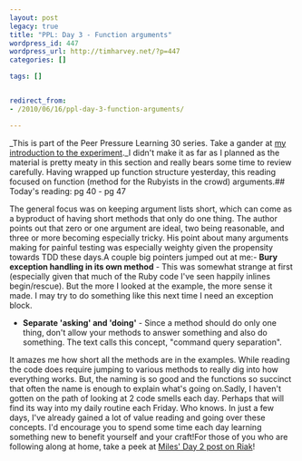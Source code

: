 ```yaml
---
layout: post
legacy: true
title: "PPL: Day 3 - Function arguments"
wordpress_id: 447
wordpress_url: http://timharvey.net/?p=447
categories: []

tags: []


redirect_from:
- /2010/06/16/ppl-day-3-function-arguments/

---
```

_This is part of the Peer Pressure Learning 30 series. Take a gander at [my introduction to the experiment](/2010/06/11/peer-pressure-learning-experiment/)._I didn't make it as far as I planned as the material is pretty meaty in this section and really bears some time to review carefully. Having wrapped up function structure yesterday, this reading focused on function (method for the Rubyists in the crowd) arguments.## Today's reading: pg 40 - pg 47

The general focus was on keeping argument lists short, which can come as a byproduct of having short methods that only do one thing. The author points out that zero or one argument are ideal, two being reasonable, and three or more becoming especially tricky. His point about many arguments making for painful testing was especially weighty given the propensity towards TDD these days.A couple big pointers jumped out at me:- **Bury exception handling in its own method** - This was somewhat strange at first (especially given that much of the Ruby code I've seen happily inlines begin/rescue). But the more I looked at the example, the more sense it made. I may try to do something like this next time I need an exception block.

- **Separate 'asking' and 'doing'** - Since a method should do only one thing, don't allow your methods to answer something and also do something. The text calls this concept, "command query separation".

It amazes me how short all the methods are in the examples. While reading the code does require jumping to various methods to really dig into how everything works. But, the naming is so good and the functions so succinct that often the name is enough to explain what's going on.Sadly, I haven't gotten on the path of looking at 2 code smells each day. Perhaps that will find its way into my daily routine each Friday. Who knows. In just a few days, I've already gained a lot of value reading and going over these concepts. I'd encourage you to spend some time each day learning something new to benefit yourself and your craft!For those of you who are following along at home, take a peek at [Miles' Day 2 post on Riak](http://mileszs.com/blog/2010/06/15/ppl-30-day-2-riak.html)!
